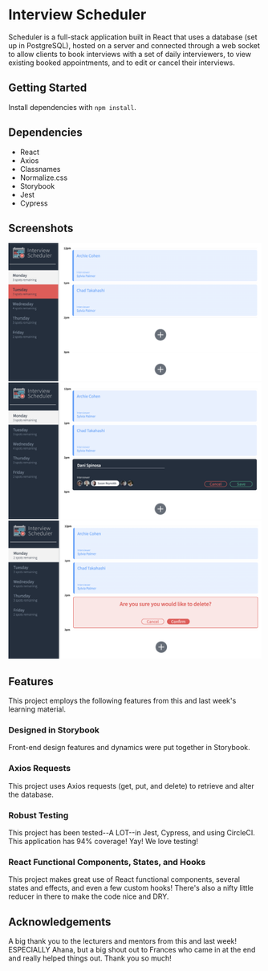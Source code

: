 # Interview Scheduler

Scheduler is a full-stack application built in React that uses a database (set up in PostgreSQL), hosted on a server and connected through a web socket to allow clients to book interviews with a set of daily interviewers, to view existing booked appointments, and to edit or cancel their interviews. 

## Getting Started

Install dependencies with `npm install`.

## Dependencies

- React
- Axios
- Classnames
- Normalize.css
- Storybook
- Jest
- Cypress

## Screenshots

![Screenshot of the Schedule](https://github.com/danispinxo/scheduler/blob/master/public/images/schedule.png)
![Screenshot of Booking an Appointment](https://github.com/danispinxo/scheduler/blob/master/public/images/book.png)
![Screenshot of Deleting an Appointment](https://github.com/danispinxo/scheduler/blob/master/public/images/delete.png)

## Features

This project employs the following features from this and last week's learning material.

### Designed in Storybook

Front-end design features and dynamics were put together in Storybook.  

### Axios Requests

This project uses Axios requests (get, put, and delete) to retrieve and alter the database. 

### Robust Testing

This project has been tested--A LOT--in Jest, Cypress, and using CircleCI. This application has 94% coverage! Yay! We love testing! 

### React Functional Components, States, and Hooks

This project makes great use of React functional components, several states and effects, and even a few custom hooks! There's also a nifty little reducer in there to make the code nice and DRY. 

## Acknowledgements

A big thank you to the lecturers and mentors from this and last week! ESPECIALLY Ahana, but a big shout out to Frances who came in at the end and really helped things out. Thank you so much! 
